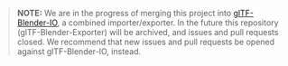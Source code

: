 > **NOTE:** We are in the progress of merging this project into
[glTF-Blender-IO](https://github.com/KhronosGroup/glTF-Blender-IO), a combined importer/exporter.
In the future this repository (glTF-Blender-Exporter) will be archived, and issues and pull
requests closed. We recommend that new issues and pull requests be opened against glTF-Blender-IO, instead.
